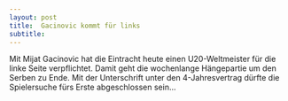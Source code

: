 ```yaml
---
layout: post
title:  Gacinovic kommt für links
subtitle:  
---
```


Mit Mijat Gacinovic hat die Eintracht heute einen U20-Weltmeister für die linke Seite verpflichtet. Damit geht die wochenlange Hängepartie um den Serben zu Ende. Mit der Unterschrift unter den 4-Jahresvertrag dürfte die Spielersuche fürs Erste abgeschlossen sein...


